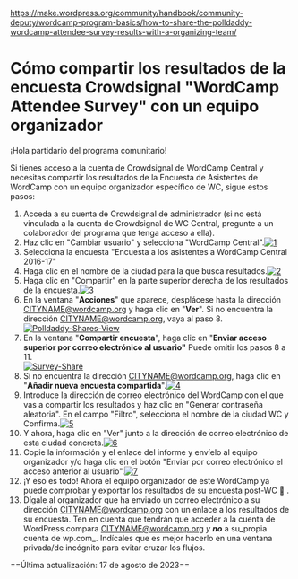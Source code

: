 https://make.wordpress.org/community/handbook/community-deputy/wordcamp-program-basics/how-to-share-the-polldaddy-wordcamp-attendee-survey-results-with-a-organizing-team/

# Cómo compartir los resultados de la encuesta Crowdsignal "WordCamp Attendee Survey" con un equipo organizador

¡Hola partidario del programa comunitario!

Si tienes acceso a la cuenta de Crowdsignal de WordCamp Central y necesitas compartir los resultados de la Encuesta de Asistentes de WordCamp con un equipo organizador específico de WC, sigue estos pasos:

1. Acceda a su cuenta de Crowdsignal de administrador (si no está vinculada a la cuenta de Crowdsignal de WC Central, pregunte a un colaborador del programa que tenga acceso a ella).
2. Haz clic en "Cambiar usuario" y selecciona "WordCamp Central".[![1](https://make.wordpress.org/community/files/2016/10/1-1024x916.png)](https://make.wordpress.org/community/files/2016/10/1.png)
3. Selecciona la encuesta "Encuesta a los asistentes a WordCamp Central 2016-17"
4. Haga clic en el nombre de la ciudad para la que busca resultados.[![2](https://make.wordpress.org/community/files/2016/10/2-1024x673.png)](https://make.wordpress.org/community/files/2016/10/2.png)
5. Haga clic en "Compartir" en la parte superior derecha de los resultados de la encuesta.[![3](https://make.wordpress.org/community/files/2016/10/3-1024x684.png)](https://make.wordpress.org/community/files/2016/10/3.png)
6. En la ventana "**Acciones**" que aparece, desplácese hasta la dirección CITYNAME@wordcamp.org y haga clic en "**Ver**". Si no encuentra la dirección [CITYNAME@wordcamp.org](mailto:CITYNAME@wordcamp.org), vaya al paso 8.  
    [![Polldaddy-Shares-View](https://make.wordpress.org/community/files/2016/10/2016-07-01-at-3-02-pm.png)](https://make.wordpress.org/community/files/2016/10/2016-07-01-at-3-02-pm.png)
7. En la ventana "**Compartir encuesta**", haga clic en "**Enviar acceso superior por correo electrónico al usuario"** Puede omitir los pasos 8 a 11.  
    [![Survey-Share](https://make.wordpress.org/community/files/2016/10/2016-07-01-at-3-08-pm.png)](https://make.wordpress.org/community/files/2016/10/2016-07-01-at-3-08-pm.png)
8. Si no encuentra la dirección [CITYNAME@wordcamp.org](mailto:CITYNAME@wordcamp.org), haga clic en "**Añadir nueva encuesta compartida**".[![4](https://make.wordpress.org/community/files/2016/10/4-1024x649.png)](https://make.wordpress.org/community/files/2016/10/4.png)
9. Introduce la dirección de correo electrónico del WordCamp con el que vas a compartir los resultados y haz clic en "Generar contraseña aleatoria". En el campo "Filtro", selecciona el nombre de la ciudad WC y Confirma.[![5](https://make.wordpress.org/community/files/2016/10/5-1024x840.png)](https://make.wordpress.org/community/files/2016/10/5.png)
10. Y ahora, haga clic en "Ver" junto a la dirección de correo electrónico de esta ciudad concreta.[![6](https://make.wordpress.org/community/files/2016/10/6-1024x760.png)](https://make.wordpress.org/community/files/2016/10/6.png)
11. Copie la información y el enlace del informe y envíelo al equipo organizador y/o haga clic en el botón "Enviar por correo electrónico el acceso anterior al usuario".[![7](https://make.wordpress.org/community/files/2016/10/7-1024x625.png)](https://make.wordpress.org/community/files/2016/10/7.png)
12. ¡Y eso es todo! Ahora el equipo organizador de este WordCamp ya puede comprobar y exportar los resultados de su encuesta post-WC 🙂 .
13. Dígale al organizador que ha enviado un correo electrónico a su dirección [CITYNAME@wordcamp.org](mailto:CITYNAME@wordcamp.org) con un enlace a los resultados de su encuesta. Ten en cuenta que tendrán que acceder a la cuenta de WordPress.compara CITYNAME@wordcamp.org _y_ _**no**_ a su_propia cuenta de wp.com_. Indícales que es mejor hacerlo en una ventana privada/de incógnito para evitar cruzar los flujos.

==Última actualización: 17 de agosto de 2023==